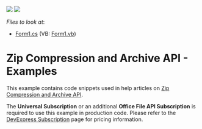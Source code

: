 <!-- default badges list -->
[![](https://img.shields.io/badge/Open_in_DevExpress_Support_Center-FF7200?style=flat-square&logo=DevExpress&logoColor=white)](https://supportcenter.devexpress.com/ticket/details/E4695)
[![](https://img.shields.io/badge/📖_How_to_use_DevExpress_Examples-e9f6fc?style=flat-square)](https://docs.devexpress.com/GeneralInformation/403183)
<!-- default badges end -->
<!-- default file list -->
*Files to look at*:

* [Form1.cs](./CS/CompressionLibraryExamples/Form1.cs) (VB: [Form1.vb](./VB/CompressionLibraryExamples/Form1.vb))
<!-- default file list end -->
# Zip Compression and Archive API - Examples


This example contains code snippets used in help articles on [Zip Compression and Archive API](https://documentation.devexpress.com/OfficeFileAPI/15093/Zip-Compression-and-Archive-API).

The **Universal Subscription** or an additional **Office File API Subscription** is required to use this example in production code. Please refer to the [DevExpress Subscription](https://www.devexpress.com/Buy/NET/) page for pricing information.

